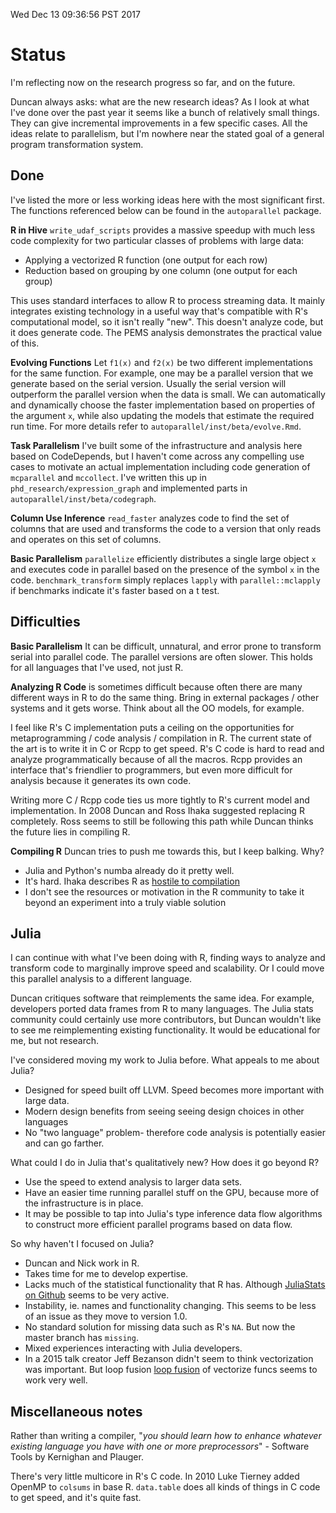 Wed Dec 13 09:36:56 PST 2017

# Status

I'm reflecting now on the research progress so far, and on the future.

Duncan always asks: what are the new research ideas? As I look at what I've
done over the past year it seems like a bunch of relatively small things.
They can give incremental improvements in a few specific cases. All the
ideas relate to parallelism, but I'm nowhere near the stated goal of
a general program transformation system.

## Done

I've listed the more or less working ideas here with the most significant
first.  The functions referenced below can be found in the `autoparallel`
package.

__R in Hive__ `write_udaf_scripts` provides a massive speedup
with much less code complexity for two particular classes of problems with
large data:

- Applying a vectorized R function (one output for each row)
- Reduction based on grouping by one column (one output for each group)

This uses standard interfaces to allow R to process streaming data.  It
mainly integrates existing technology in a useful way that's compatible
with R's computational model, so it isn't really "new". This doesn't
analyze code, but it does generate code. The PEMS analysis demonstrates the
practical value of this.

__Evolving Functions__ Let `f1(x)` and `f2(x)` be two different
implementations for the same function. For example, one may be a parallel
version that we generate based on the serial version. Usually the serial
version will outperform the parallel version when the data is small. We can
automatically and dynamically choose the faster implementation based on
properties of the argument `x`, while also updating the models that estimate
the required run time. For more details refer to
`autoparallel/inst/beta/evolve.Rmd`.

__Task Parallelism__ I've built some of the infrastructure and analysis
here based on CodeDepends, but I haven't come across any compelling use
cases to motivate an actual implementation including code generation of
`mcparallel` and `mccollect`. I've written this up in
`phd_research/expression_graph` and implemented parts in
`autoparallel/inst/beta/codegraph`.

__Column Use Inference__ `read_faster` analyzes code to
find the set of columns that are used and transforms the code to a version
that only reads and operates on this set of columns.

__Basic Parallelism__ `parallelize` efficiently distributes a single large
object `x` and executes code in parallel based on the presence of the
symbol `x` in the code. `benchmark_transform` simply replaces `lapply` with
`parallel::mclapply` if benchmarks indicate it's faster based on a t test.

## Difficulties

__Basic Parallelism__ It can be difficult, unnatural, and error prone to
transform serial into parallel code. The parallel versions are often
slower. This holds for all languages that I've used, not just R.

__Analyzing R Code__ is sometimes difficult because often there are many
different ways in R to do the same thing. Bring in external packages /
other systems and it gets worse. Think about all the OO models, for example.

I feel like R's C implementation puts a ceiling on the opportunities for
metaprogramming / code analysis / compilation in R. The current state of
the art is to write it in C or Rcpp to get speed. R's C code is hard to
read and analyze programmatically because of all the macros. Rcpp provides
an interface that's friendlier to programmers, but even more difficult for
analysis because it generates its own code.

Writing more C / Rcpp code ties us more tightly to R's current model and
implementation. In 2008 Duncan and Ross Ihaka suggested replacing R
completely. Ross seems to still be following this path while Duncan thinks
the future lies in compiling R.

__Compiling R__ Duncan tries to push me towards this, but I keep balking.
Why?

- Julia and Python's numba already do it pretty well.
- It's hard. Ihaka describes R as [hostile to
  compilation](https://www.stat.auckland.ac.nz/~ihaka/downloads/New-System.pdf)
- I don't see the resources or motivation in the R community to take it
  beyond an experiment into a truly viable solution

## Julia

I can continue with what I've been doing with R, finding ways to analyze
and transform code to marginally improve speed and scalability. Or I could
move this parallel analysis to a different language.

Duncan critiques software that reimplements the same idea. For example,
developers ported data frames from R to many languages. The Julia
stats community could certainly use more contributors, but Duncan wouldn't
like to see me reimplementing existing functionality. It would be
educational for me, but not research.

I've considered moving my work to Julia before. What appeals to me about
Julia?

- Designed for speed built off LLVM. Speed becomes more important with
  large data. 
- Modern design benefits from seeing seeing design choices in other
  languages
- No "two language" problem- therefore code analysis is potentially easier
  and can go farther.

What could I do in Julia that's qualitatively new? How does it go beyond R?

- Use the speed to extend analysis to larger data sets.
- Have an easier time running parallel stuff on the GPU, because more of
  the infrastructure is in place.
- It may be possible to tap into Julia's type inference data flow algorithms 
  to construct more efficient parallel programs based on data flow.

So why haven't I focused on Julia?

- Duncan and Nick work in R.
- Takes time for me to develop expertise.
- Lacks much of the statistical functionality that R has. Although
  [JuliaStats on Github](https://github.com/JuliaStats) seems to be very
  active.
- Instability, ie. names and functionality changing.
  This seems to be less of an issue as they move to version 1.0.
- No standard solution for missing data such as R's `NA`. But now
  the master branch has `missing`.
- Mixed experiences interacting with Julia developers.
- In a 2015 talk creator Jeff Bezanson didn't seem to think vectorization
  was important. But loop fusion [loop
fusion](https://julialang.org/blog/2017/01/moredots) of vectorize funcs
seems to work very well.

## Miscellaneous notes

Rather than writing a compiler, "_you should learn how to enhance whatever
existing language you have with one or more preprocessors_" - Software
Tools by Kernighan and Plauger.

There's very little multicore in R's C code. In 2010 Luke Tierney added
OpenMP to `colsums` in base R. `data.table` does all kinds of things in C
code to get speed, and it's quite fast.
